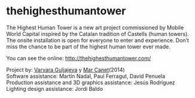 thehighesthumantower
====================

The Highest Human Tower is a new art project commissioned by Mobile World Capital inspired by the Catalan tradition of Castells (human towers). The onsite installation is open for everyone to enter and experience. Don’t miss the chance to be part of the highest human tower ever made.

You can see the online:
http://thehighesthumantower.com/

Project by: <a href="http://varvarag.info">Varvara Guljajeva</a> y <a href="http://mcanet.info">Mar Canet</a>(2014)<br>
Software assistance: Martín Nadal, Paul Ferragut, David Penuela<br>
Production assistance and 3D graphics assistance: Jesús Rodríguez<br>
Lighting design assistance: Jordi Baldo<br>
